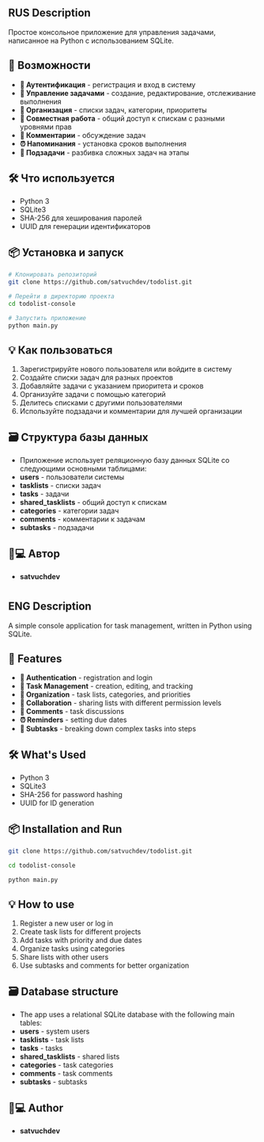 ## RUS Description
Простое консольное приложение для управления задачами, написанное на Python с использованием SQLite.

## 🚀 Возможности

- **🔐 Аутентификация** - регистрация и вход в систему
- **📝 Управление задачами** - создание, редактирование, отслеживание выполнения
- **📂 Организация** - списки задач, категории, приоритеты
- **👥 Совместная работа** - общий доступ к спискам с разными уровнями прав
- **💬 Комментарии** - обсуждение задач
- **⏰ Напоминания** - установка сроков выполнения
- **🔗 Подзадачи** - разбивка сложных задач на этапы

## 🛠 Что используется

- Python 3
- SQLite3
- SHA-256 для хеширования паролей
- UUID для генерации идентификаторов

## 📦 Установка и запуск

```bash
# Клонировать репозиторий
git clone https://github.com/satvuchdev/todolist.git

# Перейти в директорию проекта
cd todolist-console

# Запустить приложение
python main.py
```
## 💡 Как пользоваться
1. Зарегистрируйте нового пользователя или войдите в систему
2. Создайте списки задач для разных проектов
3. Добавляйте задачи с указанием приоритета и сроков
4. Организуйте задачи с помощью категорий
5. Делитесь списками с другими пользователями
6. Используйте подзадачи и комментарии для лучшей организации

## 🗃 Структура базы данных
- Приложение использует реляционную базу данных SQLite со следующими основными таблицами:
- **users** - пользователи системы
- **tasklists** - списки задач
- **tasks** - задачи
- **shared_tasklists** - общий доступ к спискам
- **categories** - категории задач
- **comments** - комментарии к задачам
- **subtasks** - подзадачи

## 👨💻 Автор
- **satvuchdev**

#

## ENG Description
A simple console application for task management, written in Python using SQLite.

## 🚀 Features

- **🔐 Authentication** - registration and login
- **📝 Task Management** - creation, editing, and tracking
- **📂 Organization** - task lists, categories, and priorities
- **👥 Collaboration** - sharing lists with different permission levels
- **💬 Comments** - task discussions
- **⏰ Reminders** - setting due dates
- **🔗 Subtasks** - breaking down complex tasks into steps

## 🛠 What's Used

- Python 3
- SQLite3
- SHA-256 for password hashing
- UUID for ID generation

## 📦 Installation and Run

```bash
git clone https://github.com/satvuchdev/todolist.git

cd todolist-console

python main.py
```
## 💡 How to use
1. Register a new user or log in
2. Create task lists for different projects
3. Add tasks with priority and due dates
4. Organize tasks using categories
5. Share lists with other users
6. Use subtasks and comments for better organization

## 🗃 Database structure
- The app uses a relational SQLite database with the following main tables:
- **users** - system users
- **tasklists** - task lists
- **tasks** - tasks
- **shared_tasklists** - shared lists
- **categories** - task categories
- **comments** - task comments
- **subtasks** - subtasks

## 👨💻 Author
- **satvuchdev**
